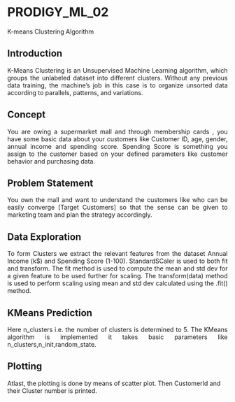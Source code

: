 # PRODIGY_ML_02
K-means Clustering Algorithm
## Introduction

<p align="justify">
K-Means Clustering is an Unsupervised Machine Learning algorithm, which groups the unlabeled dataset into different clusters. Without any previous data training, the machine’s job in this case is to organize unsorted data according to parallels, patterns, and variations.
</p>

## Concept

<p align="justify">
You are owing a supermarket mall and through membership cards , you have some basic data about your customers like Customer ID, age, gender, annual income and spending score.
Spending Score is something you assign to the customer based on your defined parameters like customer behavior and purchasing data.
</p>

## Problem Statement

<p align="justify">
You own the mall and want to understand the customers like who can be easily converge [Target Customers] so that the sense can be given to marketing team and plan the strategy accordingly.
</p>

## Data Exploration

<p align="justify">
To form Clusters we extract the relevant features from the dataset Annual Income (k$) and Spending Score (1-100).
StandardSCaler is used to both fit and transform. The fit method is used to compute the mean and std dev for a given feature to be used further for scaling. The transform(data) method is used to perform scaling using mean and std dev calculated using the .fit() method. 
</p>

## KMeans Prediction

<p align="justify">
Here n_clusters i.e. the number of clusters is determined to 5.
The KMeans algorithm is implemented it takes basic parameters like n_clusters,n_init,random_state.
</p>

## Plotting
Atlast, the plotting is done by means of scatter plot. Then CustomerId and their Cluster number is printed.
